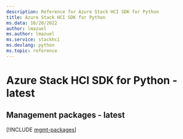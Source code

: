```yaml
---
description: Reference for Azure Stack HCI SDK for Python
title: Azure Stack HCI SDK for Python
ms.data: 10/20/2022
author: lmazuel
ms.author: lmazuel
ms.service: stackhci
ms.devlang: python
ms.topic: reference
---
```

# Azure Stack HCI SDK for Python - latest

## Management packages - latest
[!INCLUDE [mgmt-packages](stack-hci-mgmt-index.md)]